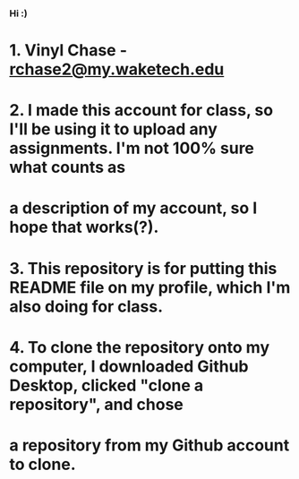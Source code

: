 ### Hi :)
#
# 1. Vinyl Chase - rchase2@my.waketech.edu
#
# 2. I made this account for class, so I'll be using it to upload any assignments. I'm not 100% sure what counts as
# a description of my account, so I hope that works(?).
#
# 3. This repository is for putting this README file on my profile, which I'm also doing for class. 
#
# 4. To clone the repository onto my computer, I downloaded Github Desktop, clicked "clone a repository", and chose 
# a repository from my Github account to clone. 

